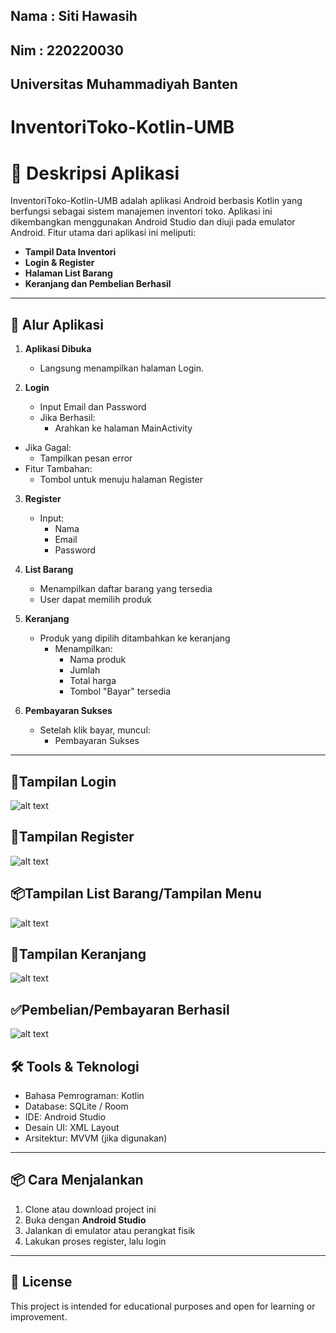 ## Nama : Siti Hawasih 
## Nim  : 220220030
## Universitas Muhammadiyah Banten 


#  InventoriToko-Kotlin-UMB
# 📱  Deskripsi Aplikasi

InventoriToko-Kotlin-UMB adalah aplikasi Android berbasis Kotlin yang berfungsi sebagai sistem manajemen inventori toko. Aplikasi ini dikembangkan menggunakan Android Studio dan diuji pada emulator Android. Fitur utama dari aplikasi ini meliputi:

* **Tampil Data Inventori**
* **Login & Register**
* **Halaman List Barang**
* **Keranjang dan Pembelian Berhasil**



---



## 🧭 Alur Aplikasi

1. **Aplikasi Dibuka**
   - Langsung menampilkan halaman Login.

2. **Login**
   - Input Email dan Password
   - Jika Berhasil:
     - Arahkan ke halaman MainActivity
- Jika Gagal:
  - Tampilkan pesan error
- Fitur Tambahan:
  - Tombol untuk menuju halaman Register

3. **Register**
   - Input:
     - Nama
     - Email
     - Password

4. **List Barang**
   - Menampilkan daftar barang yang tersedia
   - User dapat memilih produk
     
5. **Keranjang**
   - Produk yang dipilih ditambahkan ke keranjang
     - Menampilkan:
       - Nama produk
       - Jumlah
       - Total harga
       - Tombol "Bayar" tersedia

6. **Pembayaran Sukses**
   - Setelah klik bayar, muncul:
     - Pembayaran Sukses
 
---
## 📱Tampilan Login 
![alt text](https://github.com/hawasih/Inventory-Kotlin-UMB/blob/master/Gambar/Login.png?raw=true)
## 📲Tampilan Register
![alt text](https://github.com/hawasih/Inventory-Kotlin-UMB/blob/master/Gambar/Register.png?raw=true)
## 📦Tampilan List Barang/Tampilan Menu
![alt text](https://github.com/hawasih/Inventory-Kotlin-UMB/blob/master/Gambar/Tampilan%20menu.png?raw=true)
## 🛒Tampilan Keranjang
![alt text](https://github.com/hawasih/Inventory-Kotlin-UMB/blob/master/Gambar/Tampilan%20Keranjang.png?raw=true)
## ✅Pembelian/Pembayaran Berhasil
![alt text](https://github.com/hawasih/Inventory-Kotlin-UMB/blob/master/Gambar/Pembayaran%20berhasil.png?raw=true)


## 🛠️ Tools & Teknologi

- Bahasa Pemrograman: Kotlin
- Database: SQLite / Room
- IDE: Android Studio
- Desain UI: XML Layout
- Arsitektur: MVVM (jika digunakan)

---

## 📦 Cara Menjalankan

1. Clone atau download project ini
2. Buka dengan **Android Studio**
3. Jalankan di emulator atau perangkat fisik
4. Lakukan proses register, lalu login

---

## 📄 License

This project is intended for educational purposes and open for learning or improvement.
